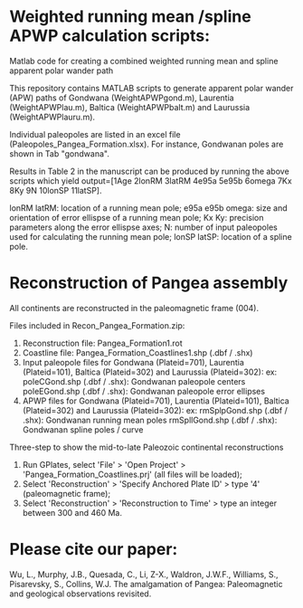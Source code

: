 # Weighted running mean /spline APWP calculation scripts:
 Matlab code for creating a combined weighted running mean and spline apparent polar wander path

 This repository contains MATLAB scripts to generate apparent polar wander (APW) paths of Gondwana (WeightAPWPgond.m), Laurentia (WeightAPWPlau.m), Baltica (WeightAPWPbalt.m) and Laurussia (WeightAPWPlauru.m).

 Individual paleopoles are listed in an excel file (Paleopoles_Pangea_Formation.xlsx). For instance, Gondwanan poles are shown in Tab "gondwana".

 Results in Table 2 in the manuscript can be produced by running the above scripts which yield output=[1Age 2lonRM 3latRM 4e95a 5e95b 6omega 7Kx 8Ky 9N 10lonSP 11latSP].

 lonRM latRM: location of a running mean pole;
 e95a e95b omega: size and orientation of error ellispse of a running mean pole;
 Kx Ky: precision parameters along the error ellispse axes;
 N: number of input paleopoles used for calculating the running mean pole;
 lonSP latSP: location of a spline pole.

# Reconstruction of Pangea assembly
All continents are reconstructed in the paleomagnetic frame (004).

Files included in Recon_Pangea_Formation.zip:
1. Reconstruction file: Pangea_Formation1.rot
2. Coastline file: Pangea_Formation_Coastlines1.shp (.dbf / .shx)
3. Input paleopole files for Gondwana (Plateid=701), Laurentia (Plateid=101), Baltica (Plateid=302) and Laurussia (Plateid=302): 
    ex: poleCGond.shp (.dbf / .shx): Gondwanan paleopole centers
          poleEGond.shp (.dbf / .shx): Gondwanan paleopole error ellipses
4. APWP files for Gondwana (Plateid=701), Laurentia (Plateid=101), Baltica (Plateid=302) and Laurussia (Plateid=302): 
    ex: rmSplpGond.shp (.dbf / .shx): Gondwanan running mean poles
          rmSpllGond.shp (.dbf / .shx): Gondwanan spline poles / curve
      
Three-step to show the mid-to-late Paleozoic continental reconstructions
1. Run GPlates, select 'File' > 'Open Project' > 'Pangea_Formation_Coastlines.prj' (all files will be loaded);
2. Select 'Reconstruction' > 'Specify Anchored Plate ID' > type '4' (paleomagnetic frame);
3. Select 'Reconstruction' > 'Reconstruction to Time' > type an integer between 300 and 460 Ma.

#  Please cite our paper:

 Wu, L., Murphy, J.B., Quesada, C., Li, Z-X., Waldron, J.W.F., Williams, S., Pisarevsky, S., Collins, W.J. The amalgamation of Pangea: Paleomagnetic and geological observations revisited. 
